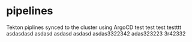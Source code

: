 # pipelines
Tekton piplines synced to the cluster using ArgoCD
test
test
test
testttt
asdasdasd
asdasd
asdasd
asdasd
asdas3322342
adas323223
3r42332
